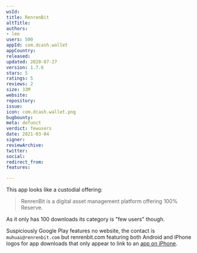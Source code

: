 ```yaml
---
wsId: 
title: RenrenBit
altTitle: 
authors:
- leo
users: 500
appId: com.dcash.wallet
appCountry: 
released: 
updated: 2020-07-27
version: 1.7.6
stars: 5
ratings: 5
reviews: 2
size: 33M
website: 
repository: 
issue: 
icon: com.dcash.wallet.png
bugbounty: 
meta: defunct
verdict: fewusers
date: 2021-03-04
signer: 
reviewArchive: 
twitter: 
social: 
redirect_from: 
features: 

---
```


This app looks like a custodial offering:

> RenrenBit is a digital asset management platform offering 100% Reserve.

As it only has 100 downloads its category is "few users" though.

Suspiciously Google Play features no website, the contact is
`muhuai@renrenbit.com` but renrenbit.com featuring both Android and iPhone logos
for app downloads that only appear to link to an
[app on iPhone](https://apps.apple.com/us/app/renrenbit/id1443447248).

